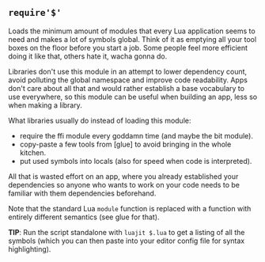 
## `require'$'`

Loads the minimum amount of modules that every Lua application seems to
need and makes a lot of symbols global. Think of it as emptying all your
tool boxes on the floor before you start a job. Some people feel more
efficient doing it like that, others hate it, wacha gonna do.

Libraries don't use this module in an attempt to lower dependency count,
avoid polluting the global namespace and improve code readability. Apps
don't care about all that and would rather establish a base vocabulary
to use everywhere, so this module can be useful when building an app,
less so when making a library.

What libraries usually do instead of loading this module:

 * require the ffi module every goddamn time (and maybe the bit module).
 * copy-paste a few tools from [glue] to avoid bringing in the whole kitchen.
 * put used symbols into locals (also for speed when code is interpreted).

All that is wasted effort on an app, where you already established your
dependencies so anyone who wants to work on your code needs to be familiar
with them dependencies beforehand.

Note that the standard Lua `module` function is replaced with a function with
entirely different semantics (see glue for that).

__TIP__: Run the script standalone with `luajit $.lua` to get a listing
of all the symbols (which you can then paste into your editor config file
for syntax highlighting).

